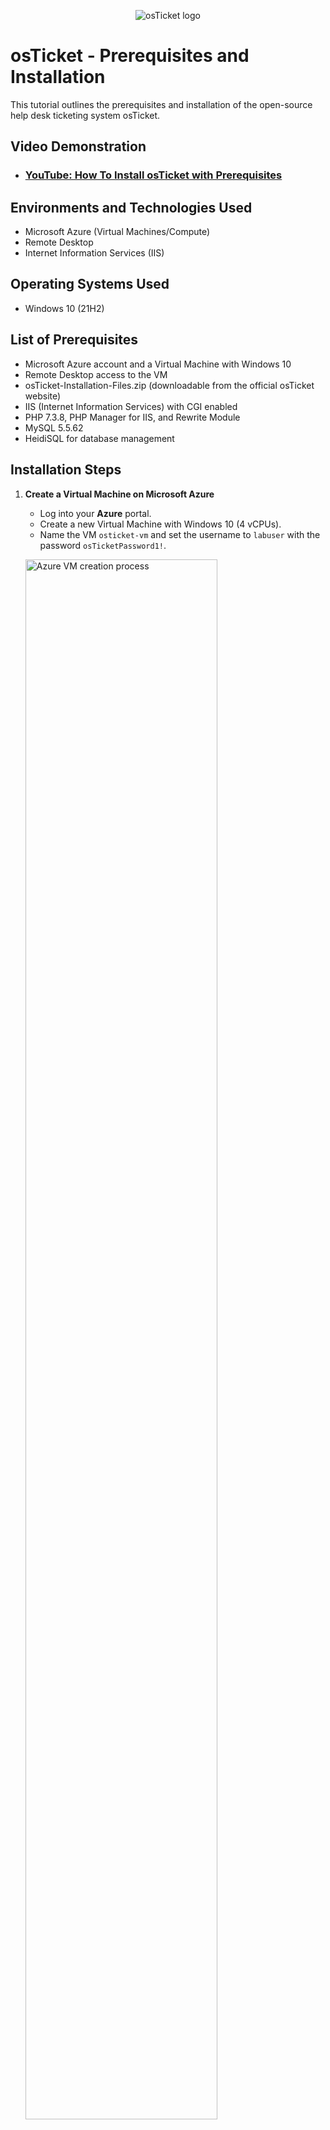 <p align="center">
<img src="https://i.imgur.com/Clzj7Xs.png" alt="osTicket logo"/>
</p>

<h1>osTicket - Prerequisites and Installation</h1>
This tutorial outlines the prerequisites and installation of the open-source help desk ticketing system osTicket.<br />


<h2>Video Demonstration</h2>

- ### [YouTube: How To Install osTicket with Prerequisites](https://www.youtube.com)

<h2>Environments and Technologies Used</h2>

- Microsoft Azure (Virtual Machines/Compute)
- Remote Desktop
- Internet Information Services (IIS)

<h2>Operating Systems Used </h2>

- Windows 10 (21H2)

<h2>List of Prerequisites</h2>

- Microsoft Azure account and a Virtual Machine with Windows 10
- Remote Desktop access to the VM
- osTicket-Installation-Files.zip (downloadable from the official osTicket website)
- IIS (Internet Information Services) with CGI enabled
- PHP 7.3.8, PHP Manager for IIS, and Rewrite Module
- MySQL 5.5.62
- HeidiSQL for database management

<h2>Installation Steps</h2>

1. **Create a Virtual Machine on Microsoft Azure**
   - Log into your **Azure** portal.
   - Create a new Virtual Machine with Windows 10 (4 vCPUs).
   - Name the VM `osticket-vm` and set the username to `labuser` with the password `osTicketPassword1!`.

   <p>
   <img src="https://i.imgur.com/DJmEXEB.png" height="80%" width="80%" alt="Azure VM creation process"/>
   </p>

2. **Remote Desktop Connection**
   - After the VM is created, connect to it using Remote Desktop Protocol (RDP).
   
   <p>
   <img src="https://i.imgur.com/DJmEXEB.png" height="80%" width="80%" alt="Remote Desktop Connection"/>
   </p>

3. **Download osTicket Installation Files**
   - Download the file `osTicket-Installation-Files.zip` and unzip it onto the desktop. The folder should be called `osTicket-Installation-Files`.
   
   <p>
   <img src="https://i.imgur.com/DJmEXEB.png" height="80%" width="80%" alt="Unzipping osTicket installation files"/>
   </p>

4. **Install IIS (Internet Information Services) with CGI**
   - Open **Control Panel** > **Programs and Features** > **Turn Windows Features on or off**.
   - Navigate to **World Wide Web Services** > **Application Development Features**, then check **CGI** to enable it.
   
   <p>
   <img src="https://i.imgur.com/DJmEXEB.png" height="80%" width="80%" alt="Installing IIS with CGI"/>
   </p>

5. **Install PHP Manager for IIS**
   - From the `osTicket-Installation-Files` folder, install the **PHP Manager for IIS** (PHPManagerForIIS_V1.5.0.msi).
   
   <p>
   <img src="https://i.imgur.com/DJmEXEB.png" height="80%" width="80%" alt="Installing PHP Manager for IIS"/>
   </p>

6. **Install Rewrite Module**
   - From the same folder, install the **Rewrite Module** (rewrite_amd64_en-US.msi).
   
   <p>
   <img src="https://i.imgur.com/DJmEXEB.png" height="80%" width="80%" alt="Installing IIS Rewrite Module"/>
   </p>

7. **Create PHP Directory**
   - Create a directory `C:\PHP` for PHP installation.
   
   <p>
   <img src="https://i.imgur.com/DJmEXEB.png" height="80%" width="80%" alt="Creating PHP directory"/>
   </p>

8. **Install PHP 7.3.8**
   - From the `osTicket-Installation-Files` folder, unzip **PHP 7.3.8** (php-7.3.8-nts-Win32-VC15-x86.zip) into the `C:\PHP` directory.
   
   <p>
   <img src="https://i.imgur.com/DJmEXEB.png" height="80%" width="80%" alt="Unzipping PHP into C:\PHP"/>
   </p>

9. **Install Visual C++ Redistributable**
   - From the installation files folder, install **VC_redist.x86.exe**.
   
   <p>
   <img src="https://i.imgur.com/DJmEXEB.png" height="80%" width="80%" alt="Installing VC Redist"/>
   </p>

10. **Install MySQL 5.5.62**
    - From the installation files folder, install **MySQL 5.5.62** (mysql-5.5.62-win32.msi).
    - Choose **Typical Setup** and then **Launch Configuration Wizard**.
    - Set MySQL username to **root** and password to **root**.

    <p>
    <img src="https://i.imgur.com/DJmEXEB.png" height="80%" width="80%" alt="Installing MySQL"/>
    </p>

11. **Register PHP with IIS**
    - Open IIS as an administrator.
    - In **PHP Manager**, register PHP by navigating to `C:\PHP\php-cgi.exe`.
   
    <p>
    <img src="https://i.imgur.com/DJmEXEB.png" height="80%" width="80%" alt="Registering PHP with IIS"/>
    </p>

12. **Reload IIS**
    - Open IIS Manager, stop the server, and then start it again to reload the settings.
   
    <p>
    <img src="https://i.imgur.com/DJmEXEB.png" height="80%" width="80%" alt="Reloading IIS"/>
    </p>

13. **Install osTicket v1.15.8**
    - Unzip **osTicket v1.15.8** (osTicket-v1.15.8.zip) from the `osTicket-Installation-Files` folder.
    - Copy the `upload` folder to `C:\inetpub\wwwroot` and rename it to `osTicket`.
   
    <p>
    <img src="https://i.imgur.com/DJmEXEB.png" height="80%" width="80%" alt="Unzipping osTicket to wwwroot"/>
    </p>

14. **Reload IIS Again**
    - Open IIS Manager, stop and start the server again to reload the changes.

    <p>
    <img src="https://i.imgur.com/DJmEXEB.png" height="80%" width="80%" alt="Reloading IIS Again"/>
    </p>

15. **Verify osTicket Installation**
    - Go to **Sites** > **Default** > **osTicket**, then click **Browse *:80** to verify the installation in the browser.

    <p>
    <img src="https://i.imgur.com/DJmEXEB.png" height="80%" width="80%" alt="Verifying osTicket installation"/>
    </p>

16. **Enable PHP Extensions**
    - In IIS, go to **Sites** > **Default** > **osTicket**.
    - Double-click **PHP Manager**, then click **Enable or Disable an Extension**.
    - Enable the following extensions:
      - **php_imap.dll**
      - **php_intl.dll**
      - **php_opcache.dll**

    <p>
    <img src="https://i.imgur.com/DJmEXEB.png" height="80%" width="80%" alt="Enabling PHP Extensions in IIS"/>
    </p>

17. **Rename Configuration File**
    - Rename `ost-sampleconfig.php` to `ost-config.php` in `C:\inetpub\wwwroot\osTicket\include`.
   
    <p>
    <img src="https://i.imgur.com/DJmEXEB.png" height="80%" width="80%" alt="Renaming ost-sampleconfig.php"/>
    </p>

18. **Assign Permissions to ost-config.php**
    - Right-click **ost-config.php** > **Properties**.
    - Disable inheritance, then remove all permissions.
    - Add **Everyone** with **Full Control** permissions.
   
    <p>
    <img src="https://i.imgur.com/DJmEXEB.png" height="80%" width="80%" alt="Setting Permissions for ost-config.php"/>
    </p>

19. **Continue osTicket Setup in Browser**
    - In your browser, continue the osTicket setup.
    - Set up your helpdesk name and default email.
   
    <p>
    <img src="https://i.imgur.com/DJmEXEB.png" height="80%" width="80%" alt="osTicket setup page"/>
    </p>

20. **Install HeidiSQL**
    - From the installation files, install **HeidiSQL**.

    <p>
    <img src="https://i.imgur.com/DJmEXEB.png" height="80%" width="80%" alt="Installing HeidiSQL"/>
    </p>

21. **Create Database in MySQL**
    - Open HeidiSQL and create a new session using the credentials **root/root**.
    - Connect to the session and create a new database called `osTicket`.
   
    <p>
    <img src="https://i.imgur.com/DJmEXEB.png" height="80%" width="80%" alt="Creating Database in HeidiSQL"/>
    </p>

22. **Complete osTicket Setup**
    - Go back to the osTicket browser setup.
    - Enter the database name `osTicket`, and the MySQL username and password as **root/root**.
    - Click **Install Now!**.

    <p>
    <img src="https://i.imgur.com/DJmEXEB.png" height="80%" width="80%" alt="Completing osTicket installation"/>
    </p>

23. **Finish Installation**
    - Once installed, navigate to `http://localhost/osTicket/scp/login.php` to access the admin login page.
    - End users can access the help desk at `http://localhost/osTicket/`.

    <p>
    <img src="https://i.imgur.com/DJmEXEB.png" height="80%" width="80%" alt="osTicket login page"/>
    </p>

24. **Cleanup**
    - Delete the **setup** folder from `C:\inetpub\wwwroot\osTicket\setup`.
    - Set permissions for **ost-config.php** to **Read-only**.

    <p>
    <img src="https://i.imgur.com/DJmEXEB.png" height="80%" width="80%" alt="Deleting setup folder"/>
    </p>

Congratulations! osTicket is now installed and ready to use.


